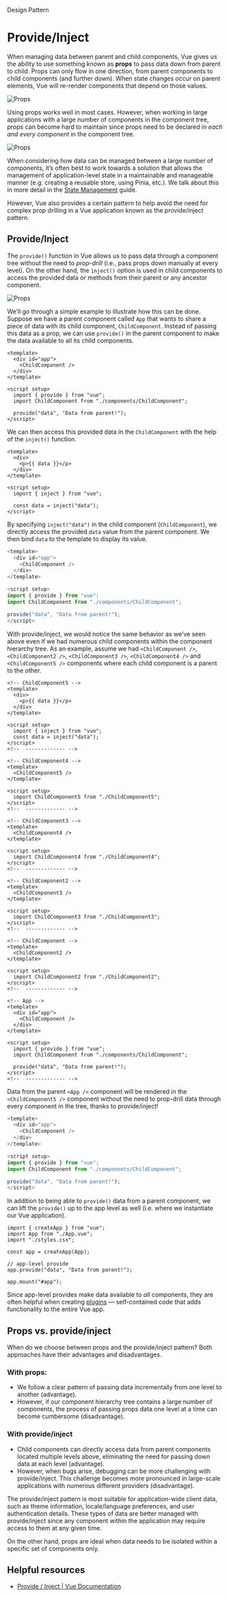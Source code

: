Design Pattern

# Provide/Inject

When managing data between parent and child components, Vue gives us the ability to use something known as **props** to pass data down from parent to child. Props can only flow in one direction, from parent components to child components (and further down). When state changes occur on parent elements, Vue will re-render components that depend on those values.

![Props](https://res.cloudinary.com/ddxwdqwkr/image/upload/v1687378352/patterns.dev/Images/vue/vue_provide_inject/props.png)

Using props works well in most cases. However, when working in large applications with a large number of components in the component tree, props can become hard to maintain since props need to be declared in _each and every component_ in the component tree.

![Props](https://res.cloudinary.com/ddxwdqwkr/image/upload/v1687392671/patterns.dev/Images/vue/vue_provide_inject/nested_props.png)

When considering how data can be managed between a large number of components, it’s often best to work towards a solution that allows the management of application-level state in a maintainable and manageable manner (e.g. creating a reusable store, using Pinia, etc.). We talk about this in more detail in the [State Management](/vue/state-management) guide.

However, Vue also provides a certain pattern to help avoid the need for complex prop drilling in a Vue application known as the provide/inject pattern.

## Provide/Inject

The `provide()` function in Vue allows us to pass data through a component tree without the need to _prop-drill_ (i.e., pass props down manually at every level). On the other hand, the `inject()` option is used in child components to access the provided data or methods from their parent or any ancestor component.

![Props](https://res.cloudinary.com/ddxwdqwkr/image/upload/v1687392149/patterns.dev/Images/vue/vue_provide_inject/provide-inject.png)

We’ll go through a simple example to illustrate how this can be done. Suppose we have a parent component called `App` that wants to share a piece of data with its child component, `ChildComponent`. Instead of passing this data as a prop, we can use `provide()` in the parent component to make the data available to all its child components.

```
<template>
  <div id="app">
    <ChildComponent />
  </div>
</template>

<script setup>
  import { provide } from "vue";
  import ChildComponent from "./components/ChildComponent";

  provide("data", "Data from parent!");
</script>
```

We can then access this provided data in the `ChildComponent` with the help of the `inject()` function.

```
<template>
  <div>
    <p>{{ data }}</p>
  </div>
</template>

<script setup>
  import { inject } from "vue";

  const data = inject("data");
</script>
```

By specifying `inject("data")` in the child component (`ChildComponent`), we directly access the provided `data` value from the parent component. We then bind `data` to the template to display its value.

```javascript
<template>
  <div id="app">
    <ChildComponent />
  </div>
</template>

<script setup>
import { provide } from "vue";
import ChildComponent from "./components/ChildComponent";

provide("data", "Data from parent!");
</script>
```

With provide/inject, we would notice the same behavior as we’ve seen above even if we had numerous child components within the component hierarchy tree. As an example, assume we had `<ChildComponent />`, `<ChildComponent2 />`, `<ChildComponent3 />`, `<ChildComponent4 />` and `<ChildComponent5 />` components where each child component is a parent to the other.

```
<!-- ChildComponent5 -->
<template>
  <div>
    <p>{{ data }}</p>
  </div>
</template>

<script setup>
  import { inject } from "vue";
  const data = inject("data");
</script>
<!--  ------------- -->

<!-- ChildComponent4 -->
<template>
  <ChildComponent5 />
</template>

<script setup>
  import ChildComponent5 from "./ChildComponent5";
</script>
<!--  ------------- -->

<!-- ChildComponent3 -->
<template>
  <ChildComponent4 />
</template>

<script setup>
  import ChildComponent4 from "./ChildComponent4";
</script>
<!--  ------------- -->

<!-- ChildComponent2 -->
<template>
  <ChildComponent3 />
</template>

<script setup>
  import ChildComponent3 from "./ChildComponent3";
</script>
<!--  ------------- -->

<!-- ChildComponent -->
<template>
  <ChildComponent2 />
</template>

<script setup>
  import ChildComponent2 from "./ChildComponent2";
</script>
<!--  ------------- -->

<!-- App -->
<template>
  <div id="app">
    <ChildComponent />
  </div>
</template>

<script setup>
  import { provide } from "vue";
  import ChildComponent from "./components/ChildComponent";

  provide("data", "Data from parent!");
</script>
<!--  ------------- -->
```

Data from the parent `<App />` component will be rendered in the `<ChildComponent5 />` component without the need to prop-drill data through every component in the tree, thanks to provide/inject!

```javascript
<template>
  <div id="app">
    <ChildComponent />
  </div>
</template>

<script setup>
import { provide } from "vue";
import ChildComponent from "./components/ChildComponent";

provide("data", "Data from parent!");
</script>
```

In addition to being able to `provide()` data from a parent component, we can lift the `provide()` up to the app level as well (i.e. where we instantiate our Vue application).

```
import { createApp } from "vue";
import App from "./App.vue";
import "./styles.css";

const app = createApp(App);

// app-level provide
app.provide("data", "Data from parent!");

app.mount("#app");
```

Since app-level provides make data available to _all_ components, they are often helpful when creating [plugins](https://vuejs.org/guide/reusability/plugins.html) — self-contained code that adds functionality to the entire Vue app.

## Props vs. provide/inject

When do we choose between props and the provide/inject pattern? Both approaches have their advantages and disadvantages.

### With props:

*   We follow a clear pattern of passing data incrementally from one level to another (advantage).
*   However, if our component hierarchy tree contains a large number of components, the process of passing props data one level at a time can become cumbersome (disadvantage).

### With provide/inject

*   Child components can directly access data from parent components located multiple levels above, eliminating the need for passing down data at each level (advantage).
*   However, when bugs arise, debugging can be more challenging with provide/inject. This challenge becomes more pronounced in large-scale applications with numerous different providers (disadvantage).

The provide/inject pattern is most suitable for application-wide client data, such as theme information, locale/language preferences, and user authentication details. These types of data are better managed with provide/inject since any component within the application may require access to them at any given time.

On the other hand, props are ideal when data needs to be isolated within a specific set of components only.

## Helpful resources

*   [Provide / Inject | Vue Documentation](https://vuejs.org/guide/components/provide-inject.html)